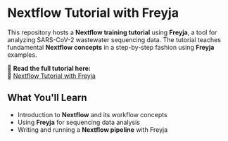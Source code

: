 # Nextflow Tutorial with Freyja

This repository hosts a **Nextflow training tutorial** using **Freyja**, a tool for analyzing SARS-CoV-2 wastewater sequencing data. The tutorial teaches fundamental **Nextflow concepts** in a step-by-step fashion using **Freyja** examples.

📖 **Read the full tutorial here:**  
🔗 [Nextflow Tutorial with Freyja](https://samordil.github.io/nextflow-freyja-tutorial/) 

## What You'll Learn
- Introduction to **Nextflow** and its workflow concepts  
- Using **Freyja** for sequencing data analysis  
- Writing and running a **Nextflow pipeline** with Freyja  
